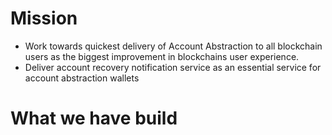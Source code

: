 # Mission

- Work towards quickest delivery of Account Abstraction to all blockchain users as the biggest improvement in blockchains user experience.
- Deliver account recovery notification service as an essential service for account abstraction wallets

# What we have build
